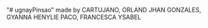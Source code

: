 "# ugnayPinsao" 
made by
        CARTUJANO, ORLAND JHAN
        GONZALES, GYANNA HENYLIE
        PACO, FRANCESCA YSABEL